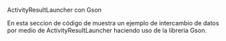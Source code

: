 ActivityResultLauncher con Gson

En esta seccion de código de muestra un ejemplo de intercambio de datos por medio de ActivityResultLauncher haciendo uso de la libreria Gson.

